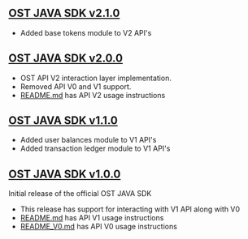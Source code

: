 [OST JAVA SDK v2.1.0](https://github.com/ostdotcom/ost-sdk-java/tree/v2.1.0)
---

* Added base tokens module to V2 API's

[OST JAVA SDK v2.0.0](https://github.com/ostdotcom/ost-sdk-java/tree/v2.0.0)
---

* OST API V2 interaction layer implementation.
* Removed API V0 and V1 support.
* [README.md](README.md) has API V2 usage instructions

[OST JAVA SDK v1.1.0](https://github.com/ostdotcom/ost-sdk-java/tree/v1.1.0)
---

* Added user balances module to V1 API's
* Added transaction ledger module to V1 API's

[OST JAVA SDK v1.0.0](https://github.com/ostdotcom/ost-sdk-java/tree/v1.0.0)
---

Initial release of the official OST JAVA SDK<br />
* This release has support for interacting with V1 API along with V0
* [README.md](README.md) has API V1 usage instructions
* [README_V0.md](README.md) has API V0 usage instructions
